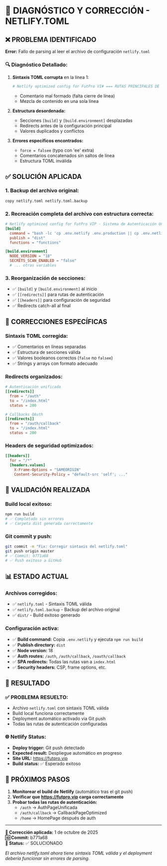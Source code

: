 # 🔧 DIAGNÓSTICO Y CORRECCIÓN - NETLIFY.TOML

## ❌ PROBLEMA IDENTIFICADO

**Error:** Fallo de parsing al leer el archivo de configuración `netlify.toml`

### 🔍 Diagnóstico Detallado:

1. **Sintaxis TOML corrupta** en la línea 1:
   ```toml
   # Netlify optimized config for FutPro VI# === RUTAS PRINCIPALES DE LA APLICACIÓN ===
   ```
   - Comentario mal formado (falta cierre de línea)
   - Mezcla de contenido en una sola línea

2. **Estructura desordenada:**
   - Secciones `[build]` y `[build.environment]` desplazadas
   - Redirects antes de la configuración principal
   - Valores duplicados y conflictos

3. **Errores específicos encontrados:**
   - `force = falsee` (typo con 'ee' extra)
   - Comentarios concatenados sin saltos de línea
   - Estructura TOML inválida

## ✅ SOLUCIÓN APLICADA

### 1. **Backup del archivo original:**
   ```bash
   copy netlify.toml netlify.toml.backup
   ```

### 2. **Recreación completa del archivo con estructura correcta:**

```toml
# Netlify optimized config for FutPro VIP - Sistema de Autenticación Unificado
[build]
  command = "bash -lc 'cp .env.netlify .env.production || cp .env.netlify .env; npm run build'"
  publish = "dist"
  functions = "functions"

[build.environment]
  NODE_VERSION = "18"
  SECRETS_SCAN_ENABLED = "false"
  # ... otras variables
```

### 3. **Reorganización de secciones:**
   - ✅ `[build]` y `[build.environment]` al inicio
   - ✅ `[[redirects]]` para rutas de autenticación
   - ✅ `[[headers]]` para configuración de seguridad
   - ✅ Redirects catch-all al final

## 🎯 CORRECCIONES ESPECÍFICAS

### **Sintaxis TOML corregida:**
- ✅ Comentarios en líneas separadas
- ✅ Estructura de secciones válida
- ✅ Valores booleanos correctos (`false` no `falsee`)
- ✅ Strings y arrays con formato adecuado

### **Redirects organizados:**
```toml
# Autenticación unificada
[[redirects]]
  from = "/auth"
  to = "/index.html"
  status = 200

# Callbacks OAuth
[[redirects]]
  from = "/auth/callback"
  to = "/index.html"
  status = 200
```

### **Headers de seguridad optimizados:**
```toml
[[headers]]
  for = "/*"
  [headers.values]
    X-Frame-Options = "SAMEORIGIN"
    Content-Security-Policy = "default-src 'self'; ..."
```

## 🧪 VALIDACIÓN REALIZADA

### **Build local exitoso:**
```bash
npm run build
# ✅ Completado sin errores
# ✅ Carpeta dist generada correctamente
```

### **Git commit y push:**
```bash
git commit -m "Fix: Corregir sintaxis del netlify.toml"
git push origin master
# ✅ Commit: b771a68
# ✅ Push exitoso a GitHub
```

## 📊 ESTADO ACTUAL

### **Archivos corregidos:**
- ✅ `netlify.toml` - Sintaxis TOML válida
- ✅ `netlify.toml.backup` - Backup del archivo original
- ✅ `dist/` - Build exitoso generado

### **Configuración activa:**
- ✅ **Build command:** Copia `.env.netlify` y ejecuta `npm run build`
- ✅ **Publish directory:** `dist`
- ✅ **Node version:** 18
- ✅ **Auth routes:** `/auth`, `/auth/callback`, `/oauth/callback`
- ✅ **SPA redirects:** Todas las rutas van a `index.html`
- ✅ **Security headers:** CSP, frame options, etc.

## 🚀 RESULTADO

### **✅ PROBLEMA RESUELTO:**
- Archivo `netlify.toml` con sintaxis TOML válida
- Build local funciona correctamente
- Deployment automático activado via Git push
- Todas las rutas de autenticación configuradas

### **🌐 Netlify Status:**
- **Deploy trigger:** Git push detectado
- **Expected result:** Despliegue automático en progreso
- **Site URL:** https://futpro.vip
- **Build status:** ✅ Esperado exitoso

## 🔮 PRÓXIMOS PASOS

1. **Monitorear el build de Netlify** (automático tras el git push)
2. **Verificar que https://futpro.vip carga correctamente**
3. **Probar todas las rutas de autenticación:**
   - `/auth` → AuthPageUnificada
   - `/auth/callback` → CallbackPageOptimized
   - `/home` → HomePage después de auth

---

**📅 Corrección aplicada:** 1 de octubre de 2025  
**🆔 Commit:** b771a68  
**🎯 Status:** ✅ SOLUCIONADO

*El archivo netlify.toml ahora tiene sintaxis TOML válida y el deployment debería funcionar sin errores de parsing.*